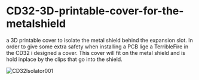 # CD32-3D-printable-cover-for-the-metalshield
a 3D printable cover to isolate the metal shield behind the expansion slot.
In order to give some extra safety when installing a PCB lige a TerribleFire  in the CD32 i designed a cover.
This cover will fit on the metal shield and is hold inplace by the clips that go into the shield.

![CD32Isolator001](https://github.com/user-attachments/assets/72dfcf49-5629-491c-9a51-1765aa6d86af)
